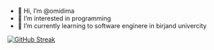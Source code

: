 - 👋 Hi, I’m @omidima
- 👀 I’m interested in programming
- 🌱 I’m currently learning to software enginere in birjand univercity

<!---
omidima/omidima is a ✨ special ✨ repository because its `README.md` (this file) appears on your GitHub profile.
You can click the Preview link to take a look at your changes.
--->

[![GitHub Streak](https://streak-stats.demolab.com?user=omidima&theme=dark)](https://git.io/streak-stats)
